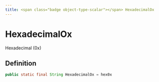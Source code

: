 ```yaml
---
title: <span class="badge object-type-scalar"></span> HexadecimalOx
---
```

# <span class="badge object-type-scalar"></span> HexadecimalOx

Hexadecimal (0x)

## Definition

```java
public static final String HexadecimalOx = hex0x
```
